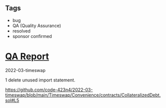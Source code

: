 ## Tags

- bug
- QA (Quality Assurance)
- resolved
- sponsor confirmed

# [QA Report](https://github.com/code-423n4/2022-03-timeswap-findings/issues/38) 

2022-03-timeswap

1 delete unused import statement.

https://github.com/code-423n4/2022-03-timeswap/blob/main/Timeswap/Convenience/contracts/CollateralizedDebt.sol#L5

